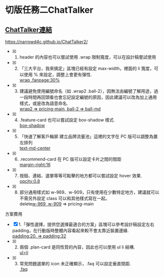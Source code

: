 切版任務二ChatTalker
===
[ChatTalker連結]( https://narrowd4c.github.io/ChatTalker2/)
---
https://narrowd4c.github.io/ChatTalker2/

- [x] 1. header 的內容也可以嘗試使用 .wrap 限制寬度，可以在設計稿嘗試使用

- [x] 2. 「三大平台，我來搞定」區塊已經有設定 max-width，裡面的 li 寬度，可以使用 % 來設定，調整上會更有彈性.  
          [wrap .fanpage:30%](https://github.com/Narrowd4c/ChatTalker2/blob/main/scss/_index.scss#L71)
- [x] 3. 建議避免使用編號命名（如 .wrap2 .ball-2），因無法由編號了解用途，過一段時間再回頭看也會忘記設定編號的原因，因此建議可以改為加上通用樣式，或是改為語意命名.  
          [wrap2 => pricing-main,  ball-2 => ball-md](https://github.com/Narrowd4c/ChatTalker2/blob/main/scss/_index.scss#L29)
- [x] 4. .feature-card 也可以嘗試設定 box-shadow 樣式.  
          [box-shadow](https://github.com/Narrowd4c/ChatTalker2/blob/main/index.scss#L138)
- [x] 5. 「快速了解客戶輪廓 建立品牌流量池」這裡的文字在 PC 版可以調整為置左排列  
          [text-md-center](https://github.com/Narrowd4c/ChatTalker2/blob/main/index.html#L83)
- [x] 6. .recommend-card 在 PC 版可以設定卡片之間的間距   
          [margin-right:16](https://github.com/Narrowd4c/ChatTalker2/blob/main/scss/_index.scss#L160)
- [x] 7. 按鈕、連結、選單等等可點擊的地方都可以嘗試設定 hover 效果.  
          [opcity:0.8](https://github.com/Narrowd4c/ChatTalker2/blob/main/scss/_utility.scss#L141)
- [x] 8. 部分通用樣式如 w-969、w-909，只有使用在少數特定地方，建議就可以不需另外設定 class 可以和其他樣式寫在一起。  
          delete[w-969 ,w-909](https://github.com/Narrowd4c/ChatTalker2/blob/main/scss/_index.scss#L29) => pricing-main       


方案費用

- [x] 1.「彈性選擇，提供您選擇最適合的方案」區塊可以參考設計稿設定左右 padding，在行動版時整體內容看起來較不會太靠近裝置邊緣.   
         [padding:20. => padding:32](https://github.com/Narrowd4c/ChatTalker2/blob/main/pricing.html#L28)    
- [x] 2. 兩個 .plan-card 是同性質的內容，因此也可以使用 ul li 結構.  
         [ul>li](https://github.com/Narrowd4c/ChatTalker2/blob/main/pricing.html#L36)
- [x] 3. 常見問題選單的 icon 未正確顯示，.faq 可以設定垂直間距.  
         [.faq](https://github.com/Narrowd4c/ChatTalker2/blob/main/scss/_pricing.scss#L82)

